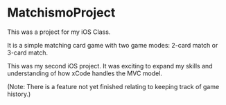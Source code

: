 # MatchismoProject

This was a project for my iOS Class.

It is a simple matching card game with two game modes: 2-card match or 3-card match.

This was my second iOS project. It was exciting to expand my skills and understanding of how xCode handles the MVC model.





(Note: There is a feature not yet finished relating to keeping track of game history.)

